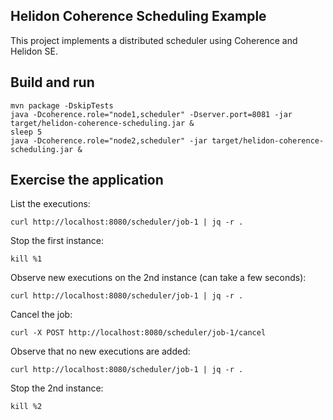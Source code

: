 ## Helidon Coherence Scheduling Example

This project implements a distributed scheduler using Coherence and Helidon SE.

## Build and run

```shell
mvn package -DskipTests
java -Dcoherence.role="node1,scheduler" -Dserver.port=8081 -jar target/helidon-coherence-scheduling.jar &
sleep 5
java -Dcoherence.role="node2,scheduler" -jar target/helidon-coherence-scheduling.jar &
```

## Exercise the application

List the executions:
```shell
curl http://localhost:8080/scheduler/job-1 | jq -r .
```

Stop the first instance:
```shell
kill %1
```

Observe new executions on the 2nd instance (can take a few seconds):
```shell
curl http://localhost:8080/scheduler/job-1 | jq -r .
```

Cancel the job:
```shell
curl -X POST http://localhost:8080/scheduler/job-1/cancel
```

Observe that no new executions are added:
```shell
curl http://localhost:8080/scheduler/job-1 | jq -r .
```

Stop the 2nd instance:
```shell
kill %2
```
